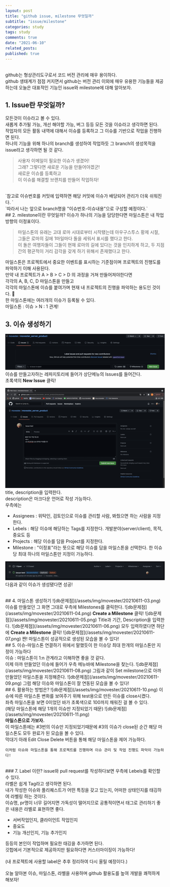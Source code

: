 ```yaml
---
layout: post
title: "github issue, milestone 무엇일까"
subtitle: "issue/milestone"
categories: study
tags: study
comments: true
date: "2021-06-10"
related_posts:
published: true
---
```


<br>
github는 형상관리도구로서 코드 버전 관리에 매우 용이하다.<br>
github 생태계가 점점 커지면서 github는 버전 관리 이외에 매우 유용한 기능들을 제공하는데 오늘은 대표적인 기능인 issue와 milestone에 대해 알아보자.
<br>


## 1. Issue란 무엇일까?
모든것이 이슈라고 볼 수 있다.<br>
새롭게 추가될 가능, 개선 해야할 가능, 버그 등등 모든 것을 이슈라고 생각하면 된다.<br>
작업자의 모든 활동 내역에 대해서 이슈를 등록하고 그 이슈를 기반으로 작업을 진행하면 된다.<br>
하나의 기능을 위해 하나의 branch를 생성하여 작업하듯 그 branch의 생성목적을 issue라고 생각하면 될 것 같다.
 > 사용자 이메일이 필요한 이슈가 생겼어!<br>
 그래? 그렇다면 새로운 기능을 만들어야겠군!<br>
 새로운 이슈를 등록하고<br>
 이 이슈를 해결할 브랜치를 만들어 작업하자!

<br>
 `참고로 이슈번호를 커밋에 입력하면 해당 커밋에 이슈가 배당되어 관리가 더욱 쉬워진다. `
 <br>
 `따라서 나는 앞으로 branch명을 "이슈번호-이슈내용"으로 구성할 예정이다.`

<br>
## 2. milestone이란 무엇일까?
이슈가 하나의 기능을 담당한다면 마일스톤은 내 작업 방향의 이정표이다.<br>

> 마일스톤의 유래는 고대 로마 시대로부터 시작됐는데 아우구스투스 황제 시절, 그들은 로마의 길에 1마일마다 돌을 세워서 표시를 했다고 한다.<br> 이 돌은 여행자들이 그들이 현재 로마의 길에 있다는 것을 인지하게 하고, 두 지점간의 평균적이 거리 감각을 갖게 하기 위해서 존재했다고 한다.

마일스톤은 프로젝트에서 중요한 이벤트를 표시하는 기준점이며 프로젝트의 진행도를 파악하기 이해 사용된다.<br>
만약 내 프로젝트가 A > B > C > D 의 과정을 거쳐 만들어져야한다면<br>
각각의 A, B, C, D 마일스톤을 만들고<br>
각각의 마일스톤에 이슈를 붙여가며 현재 내 프로젝트의 진행을 파악하는 용도인 것이다. <br>
한 마일스톤에는 여러개의 이슈가 등록될 수 있다.<br>
마일스톤 : 이슈 > N : 1 관계!<br>

## 3. 이슈 생성하기
![db문제점](/assets/img/movester/20210611-01.png)
이슈를 만들고자하는 레파지토리에 들어가 상단메뉴의 Issues를 들어간다.<br>
초록색의 <b>New Issue</b> 클릭!<br>

![db문제점](/assets/img/movester/20210611-02.png)
title, description을 입력한다.<br>
description은 마크다운 언어로 작성 가능하다.<br>
우측에는<br>
- Assignees : 위탁인, 검토인으로 이슈를 관리할 사람, 봐줬으면 하는 사람을 지정한다.
- Lebels : 해당 이슈에 해당하는 Tags를 지정한다.
개발분야(server/client), 목적, 중요도 등
- Projects : 해당 이슈를 담을 Project를 지정한다.
- Milestone : "이정표"라는 뜻으로 해당 이슈를 담을 마일스톤을 선택한다.
한 이슈당 최대 하나의 마일스톤만 지정이 가능하다.

![db문제점](/assets/img/movester/20210611-09.png)
다음과 같이 이슈가 생성됐다면 성공!

<br>
## 4. 마일스톤 생성하기
![db문제점](/assets/img/movester/20210611-03.png)
이슈를 만들었던 그 화면 그대로 우측에 Milestones를 클릭한다.
![db문제점](/assets/img/movester/20210611-04.png)
<b>Create a Milestone</b> 클릭!
![db문제점](/assets/img/movester/20210611-05.png)
Title과 기간, Description을 입력한다.
![db문제점](/assets/img/movester/20210611-06.png)
모두 입력하였다면 하단에 <b>Create a Milestone</b> 클릭!
![db문제점](/assets/img/movester/20210611-07.png)
짠! 마일스톤이 성공적으로 생성된 모습을 볼 수 있다!
<br>
## 5. 이슈-마일스톤 연결하기
위에서 말했듯이 한 이슈당 최대 한개의 마일스톤만 지정이 가능하다<br>
이슈 : 마일스톤이 1:n 관계라고 이해하면 좋을 것 같다.<br>
이제 아까 만들었던 이슈에 들어가 우측 메뉴바에 Milestone을 찾는다.
![db문제점](/assets/img/movester/20210611-08.png)
그림과 같이 Set milestone으로 아까 만들었던 마일스톤을 지정해준다.
![db문제점](/assets/img/movester/20210611-09.png)
그럼 해당 이슈와 마일스톤이 잘 연동된 모습을 볼 수 있다!
<br>
## 6. 활용하는 방법은?
![db문제점](/assets/img/movester/20210611-10.png)
이슈에 따른 마일스톤 변화를 보여주기 위해 test용으로 만든 이슈를 close시켰다.<br>
좌측 마일스톤을 보면 0이었던 바가 초록색으로 100까지 채워진 걸 볼 수 있다.<br>
(해당 마일스톤에 해당 1개의 이슈만 지정되었기 때문)
![db문제점](/assets/img/movester/20210611-11.png)
<br><b>마일스톤으로 가보자.</b><br>
이 마일스톤에는 #3번의 이슈만 지정되었기때문에 #3의 이슈가 close된 순간 해당 마일스톤도 모두 완료가 된 모습을 볼 수 있다.<br>
막대기 아래 Edit Close Delete 버튼을 통해 해당 마일스톤을 제어 가능하다.

`이처럼 이슈와 마일스톤을 통해 프로젝트를 진행하며 이슈 관리 및 작업 진행도 파악이 가능하다!`

<br>
### 7. Label 이란?
issue와 pull request를 작성하다보면 우측에 Lebels를 확인할 수 있다.<br>
라벨은 쉽게 Tag라고 생각하면 된다.<br>
내가 작성한 이슈와 풀리퀘스트가 어떤 특징을 갖고 있는지, 어떠한 상태인지를 태깅하여 라벨링 하는 것이다.<br>
이슈명, pr명이 너무 길어지면 가독성이 떨어지므로 공통적이면서 태그로 관리하기 좋은 내용은 라벨로 표현하면 좋다.<br>

- 서버작업인지, 클라이언트 작업인지
- 중요도
- 기능 개선인지, 기능 추가인지

등등의 본인이 작업하며 필요한 태깅을 추가하면 된다.<br>
깃헙에서 기본적으로 제공하지만 필요하다면 커스터마이징이 가능하다!<br>
<br>
(내 프로젝트에 사용할 label은 추후 정리하여 다시 올릴 예정이다.)
<br><br>
오늘 알아본 이슈, 마일스톤, 라벨을 사용하며 github 활용도를 높여 개발을 쾌적하게 해보자!
